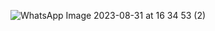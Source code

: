 ![WhatsApp Image 2023-08-31 at 16 34 53 (2)](https://github.com/ugurOzyesilova/LinkedInRedesigned/assets/81923195/96e90515-ce0f-4f58-a20b-5f676d2c7217)
